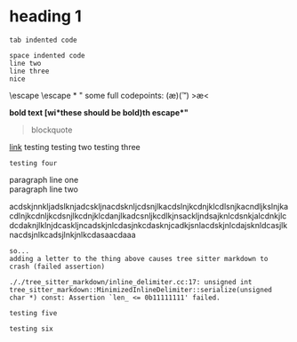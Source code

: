 # heading 1

    tab indented code

    space indented code
    line two
    line three
    nice

\escape \\escape \* \" some full codepoints: (æ)(™) >æ<

**bold text \[wi\*these should be bold\)th escape\*\"**

> blockquote

[link](link)
testing
testing two
testing three

```langname
testing four
```

paragraph line one  
paragraph line two

acdskjnnkljadslknjadcskljnacdsknljcdsnjlkacdslnjkcdnjklcdlsnjkacndljkslnjkacdlnjkcdnljkcdsnjlkcdnjklcdanjlkadcsnljkcdlkjnsackljndsajknlcdsnkjalcdnkjlcdcdaknjlklnjdcaskljncadskjnlcdasjnkcdasknjcadkjsnlacdskjnlcdajsknldcasjlknacdsjnlkcadsjlnkjnlkcdasaacdaaa

```
so...
adding a letter to the thing above causes tree sitter markdown to crash (failed assertion)

././tree_sitter_markdown/inline_delimiter.cc:17: unsigned int tree_sitter_markdown::MinimizedInlineDelimiter::serialize(unsigned char *) const: Assertion `len_ <= 0b11111111' failed.
```

`testing five`

`testing six`
